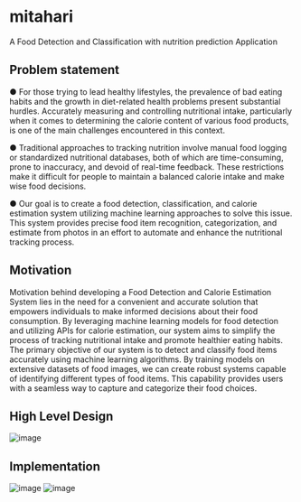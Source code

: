 # mitahari
A Food Detection and Classification with nutrition prediction Application

## Problem statement
●	For those trying to lead healthy lifestyles, the prevalence of bad eating habits and the growth in diet-related health problems present substantial hurdles. Accurately measuring and controlling nutritional intake, particularly when it comes to determining the calorie content of various food products, is one of the main challenges encountered in this context.

●	Traditional approaches to tracking nutrition involve manual food logging or standardized nutritional databases, both of which are time-consuming, prone to inaccuracy, and devoid of real-time feedback. These restrictions make it difficult for people to maintain a balanced calorie intake and make wise food decisions.

●	Our goal is to create a food detection, classification, and calorie estimation system utilizing machine learning approaches to solve this issue. This system provides precise food item recognition, categorization, and estimate from photos in an effort to automate and enhance the nutritional tracking process.

## Motivation
Motivation behind developing a Food Detection and Calorie Estimation System lies in the need for a convenient and accurate solution that empowers individuals to make informed decisions about their food consumption. By leveraging machine learning models for food detection and utilizing APIs for calorie estimation, our system aims to simplify the process of tracking nutritional intake and promote healthier eating habits.
The primary objective of our system is to detect and classify food items accurately using machine learning algorithms. By training models on extensive datasets of food images, we can create robust systems capable of identifying different types of food items. This capability provides users with a seamless way to capture and categorize their food choices.

## High Level Design
![image](https://github.com/Nagaraj-Sunagar/Mitahari/assets/93957959/43735e65-186b-49af-bb7d-fe30b7215994)

## Implementation 
![image](https://github.com/Nagaraj-Sunagar/Mitahari/assets/93957959/429d2202-0538-415b-b914-1eb9b94f7065)
![image](https://github.com/Nagaraj-Sunagar/Mitahari/assets/93957959/f7c1a98d-e973-497d-8984-f61f4d93dc31)


